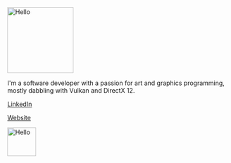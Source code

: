 <a href="https://github.com/azer89/HelloVulkan">
<img width="150" alt="Hello" src="https://github.com/azer89/azer89/assets/790432/a91ace65-e5f3-4123-8ef4-6aee0ec2216b">
</a>


I'm a software developer with a passion for art and graphics programming, mostly dabbling with Vulkan and DirectX 12.

[LinkedIn](https://www.linkedin.com/in/reza-uw/)

[Website](https://www.reza.graphics/)

<img height="65" alt="Hello" src="https://github.com/azer89/azer89/assets/790432/add0baf1-d1ed-4875-86a6-2326bbad1a2c">
